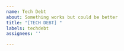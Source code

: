 ```yaml
---
name: Tech Debt
about: Something works but could be better
title: "[TECH DEBT] "
labels: techdebt
assignees: ''

---
```



